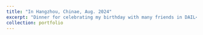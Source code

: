 ```yaml
---
title: "In Hangzhou, Chinae, Aug. 2024"
excerpt: "Dinner for celebrating my birthday with many friends in DAIL<br/><img src='/images/photo-5.jpg'>"
collection: portfolio
---
```

